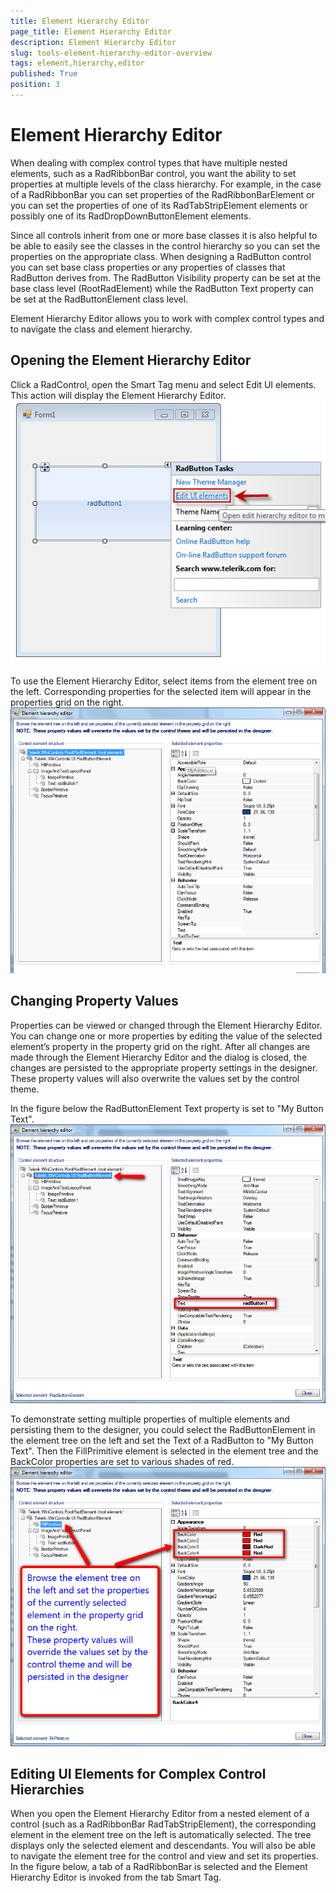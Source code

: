 ```yaml
---
title: Element Hierarchy Editor
page_title: Element Hierarchy Editor
description: Element Hierarchy Editor
slug: tools-element-hierarchy-editor-overview
tags: element,hierarchy,editor
published: True
position: 3
---
```


# Element Hierarchy Editor



When dealing with complex control types that have multiple nested elements, such as a RadRibbonBar control, you want the ability to set properties at multiple levels of the class hierarchy. For example, in the case of a RadRibbonBar you can set properties of the RadRibbonBarElement or you can set the properties of one of its RadTabStripElement elements or possibly one of its RadDropDownButtonElement elements.

Since all controls inherit from one or more base classes it is also helpful to be able to easily see the classes in the control hierarchy so you can set the properties on the appropriate class. When designing a RadButton control you can set base class properties or any properties of classes that RadButton derives from. The RadButton Visibility property can be set at the base class level (RootRadElement) while the RadButton Text property can be set at the RadButtonElement class level.

Element Hierarchy Editor allows you to work with complex control types and to navigate the class and element hierarchy.

## Opening the Element Hierarchy Editor

Click a RadControl, open the Smart Tag menu and select Edit UI elements. This action will display the Element Hierarchy Editor.![tools-element-hierarchy-editor-overview 001](images/tools-element-hierarchy-editor-overview001.png)

To use the Element Hierarchy Editor, select items from the element tree on the left. Corresponding properties for the selected item will appear in the properties grid on the right.![tools-element-hierarchy-editor-overview 002](images/tools-element-hierarchy-editor-overview002.png)

## Changing Property Values

Properties can be viewed or changed through the Element Hierarchy Editor. You can change one or more properties by editing the value of the selected element’s property in the property grid on the right. After all changes are made through the Element Hierarchy Editor and the dialog is closed, the changes are persisted to the appropriate property settings in the designer. These property values will also overwrite the values set by the control theme.

In the figure below the RadButtonElement Text property is set to "My Button Text".![tools-element-hierarchy-editor-overview 003](images/tools-element-hierarchy-editor-overview003.png)

To demonstrate setting multiple properties of multiple elements and persisting them to the designer, you could select the RadButtonElement in the element tree on the left and set the Text of a RadButton to "My Button Text". Then the FillPrimitive element is selected in the element tree and the BackColor properties are set to various shades of red.![tools-element-hierarchy-editor-overview 004](images/tools-element-hierarchy-editor-overview004.png)

## Editing UI Elements for Complex Control Hierarchies

When you open the Element Hierarchy Editor from a nested element of a control (such as a RadRibbonBar RadTabStripElement), the corresponding element in the element tree on the left is automatically selected. The tree displays only the selected element and descendants. You will also be able to navigate the element tree for the control and view and set its properties.  In the figure below, a tab of a RadRibbonBar is selected and the Element Hierarchy Editor is invoked from the tab Smart Tag.
        
